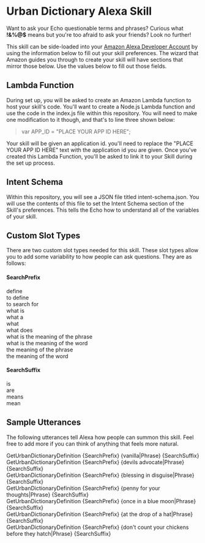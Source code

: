 # Urban Dictionary Alexa Skill

Want to ask your Echo questionable terms and phrases? Curious what **!&%@$** means but you're too afraid to ask your friends? Look no further!

This skill can be side-loaded into your [Amazon Alexa Developer Account](https://developer.amazon.com/) by using the information below to fill out your skill preferences. The wizard that Amazon guides you through to create your skill will have sections that mirror those below. Use the values below to fill out those fields.

## Lambda Function
During set up, you will be asked to create an Amazon Lambda function to host your skill's code. You'll want to create a Node.js Lambda function and use the code in the index.js file within this repository. You will need to make one modification to it though, and that's to line three shown below:

> var APP_ID = "PLACE YOUR APP ID HERE";

Your skill will be given an application id. you'll need to replace the "PLACE YOUR APP ID HERE" text with the application id you are given. Once you've created this Lambda Function, you'll be asked to link it to your Skill during the set up process.

## Intent Schema
Within this repository, you will see a JSON file titled intent-schema.json. You will use the contents of this file to set the Intent Schema section of the Skill's preferences. This tells the Echo how to understand all of the variables of your skill.

## Custom Slot Types
There are two custom slot types needed for this skill. These slot types allow you to add some variability to how people can ask questions. They are as follows:

#### SearchPrefix
define  
to define  
to search for  
what is  
what a  
what  
what does  
what is the meaning of the phrase  
what is the meaning of the word  
the meaning of the phrase  
the meaning of the word  

#### SearchSuffix
is  
are  
means  
mean  

## Sample Utterances
The following utterances tell Alexa how people can summon this skill. Feel free to add more if you can think of anything that feels more natural.

GetUrbanDictionaryDefinition {SearchPrefix} {vanilla|Phrase} {SearchSuffix}  
GetUrbanDictionaryDefinition {SearchPrefix} {devils advocate|Phrase} {SearchSuffix}  
GetUrbanDictionaryDefinition {SearchPrefix} {blessing in disguise|Phrase} {SearchSuffix}  
GetUrbanDictionaryDefinition {SearchPrefix} {penny for your thoughts|Phrase} {SearchSuffix}  
GetUrbanDictionaryDefinition {SearchPrefix} {once in a blue moon|Phrase} {SearchSuffix}  
GetUrbanDictionaryDefinition {SearchPrefix} {at the drop of a hat|Phrase} {SearchSuffix}  
GetUrbanDictionaryDefinition {SearchPrefix} {don't count your chickens before they hatch|Phrase} {SearchSuffix}  

